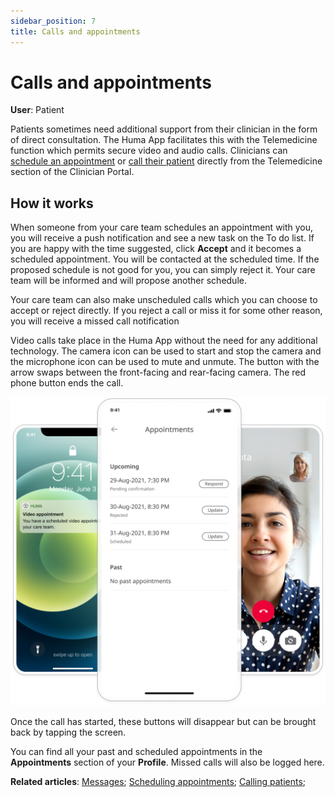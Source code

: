 ```yaml
---
sidebar_position: 7
title: Calls and appointments
---
```

# Calls and appointments
**User**: Patient

Patients sometimes need additional support from their clinician in the form of direct consultation. The Huma App facilitates this with the Telemedicine function which permits secure video and audio calls. Clinicians can [schedule an appointment](../../clinician-portal/telemedicine/scheduling-appointments.md) or [call their patient](../../clinician-portal/telemedicine/calling-patients.md) directly from the Telemedicine section of the Clinician Portal.

## How it works​

When someone from your care team schedules an appointment with you, you will receive a push notification and see a new task on the To do list. If you are happy with the time suggested, click **Accept** and it becomes a scheduled appointment. You will be contacted at the scheduled time. If the proposed schedule is not good for you, you can simply reject it. Your care team will be informed and will propose another schedule.

Your care team can also make unscheduled calls which you can choose to accept or reject directly. If you reject a call or miss it for some other reason, you will receive a missed call notification

Video calls take place in the Huma App without the need for any additional technology. The camera icon can be used to start and stop the camera and the microphone icon can be used to mute and unmute. The button with the arrow swaps between the front-facing and rear-facing camera. The red phone button ends the call.

![Video call](../assets/Calls.png)

Once the call has started, these buttons will disappear but can be brought back by tapping the screen.

You can find all your past and scheduled appointments in the **Appointments** section of your **Profile**. Missed calls will also be logged here. 

**Related articles**: [Messages](./messages.md); [Scheduling appointments](../../clinician-portal/telemedicine/scheduling-appointments.md); [Calling patients](../../clinician-portal/telemedicine/calling-patients.md);
